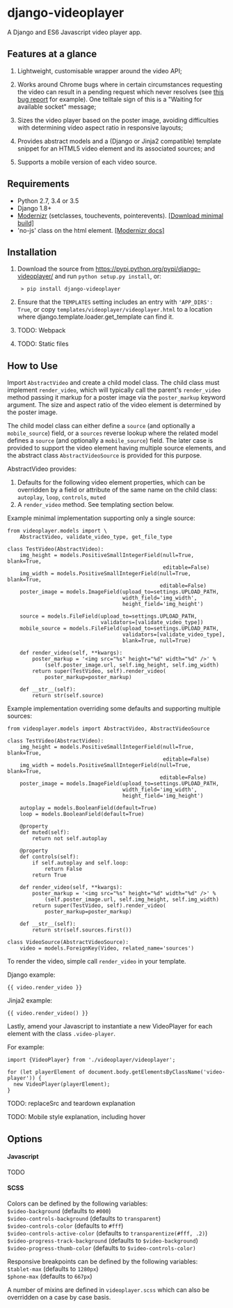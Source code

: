 # django-videoplayer

A Django and ES6 Javascript video player app.

## Features at a glance

1. Lightweight, customisable wrapper around the video API;

2. Works around Chrome bugs where in certain circumstances requesting the video
can result in a pending request which never resolves (see [this bug
report](https://bugs.chromium.org/p/chromium/issues/detail?id=234779)
for example). One telltale sign of this is a "Waiting for available socket"
message;

3. Sizes the video player based on the poster image, avoiding difficulties with
determining video aspect ratio in responsive layouts;

4. Provides abstract models and a (Django or Jinja2 compatible) template
snippet for an HTML5 video element and its associated sources; and

5. Supports a mobile version of each video source.

## Requirements

- Python 2.7, 3.4 or 3.5
- Django 1.8+
- [Modernizr](https://modernizr.com/) (setclasses, touchevents, pointerevents).
  [[Download minimal build]](https://modernizr.com/download?csspointerevents-touchevents-setclasses)
- 'no-js' class on the html element. [[Modernizr docs]](https://modernizr.com/docs#no-js)


## Installation

1. Download the source from https://pypi.python.org/pypi/django-videoplayer/
   and run `python setup.py install`, or:

        > pip install django-videoplayer

2. Ensure that the `TEMPLATES` setting includes an entry with
`'APP_DIRS': True`, or copy `templates/videoplayer/videoplayer.html` to a
location where django.template.loader.get_template can find it.

3. TODO: Webpack

4. TODO: Static files


## How to Use

Import `AbstractVideo` and create a child model class. The child class must
implement `render_video`, which will typically call the parent's `render_video`
method passing it markup for a poster image via the `poster_markup` keyword
argument. The size and aspect ratio of the video element is determined by the
poster image.

The child model class can either define a `source` (and optionally a
`mobile_source`) field, or a `sources` reverse lookup where the related model defines a `source` (and optionally a `mobile_source`) field. The later case
is provided to support the video element having multiple source elements, and
the abstract class `AbstractVideoSource` is provided for this purpose.

AbstractVideo provides:
1. Defaults for the following video element properties, which can be
overridden by a field or attribute of the same name on the child class:
`autoplay`, `loop`, `controls`, `muted`
2. A `render_video` method. See templating section below.

Example minimal implementation supporting only a single source:

```
from videoplayer.models import \
    AbstractVideo, validate_video_type, get_file_type

class TestVideo(AbstractVideo):
    img_height = models.PositiveSmallIntegerField(null=True, blank=True,
                                                  editable=False)
    img_width = models.PositiveSmallIntegerField(null=True, blank=True,
                                                 editable=False)
    poster_image = models.ImageField(upload_to=settings.UPLOAD_PATH,
                                     width_field='img_width',
                                     height_field='img_height')

    source = models.FileField(upload_to=settings.UPLOAD_PATH,
                              validators=[validate_video_type])
    mobile_source = models.FileField(upload_to=settings.UPLOAD_PATH,
                                     validators=[validate_video_type],
                                     blank=True, null=True)

    def render_video(self, **kwargs):
        poster_markup = '<img src="%s" height="%d" width="%d" />' %
            (self.poster_image.url, self.img_height, self.img_width)
        return super(TestVideo, self).render_video(
            poster_markup=poster_markup)

    def __str__(self):
        return str(self.source)
```

Example implementation overriding some defaults and supporting multiple
sources:

```
from videoplayer.models import AbstractVideo, AbstractVideoSource

class TestVideo(AbstractVideo):
    img_height = models.PositiveSmallIntegerField(null=True, blank=True,
                                                  editable=False)
    img_width = models.PositiveSmallIntegerField(null=True, blank=True,
                                                 editable=False)
    poster_image = models.ImageField(upload_to=settings.UPLOAD_PATH,
                                     width_field='img_width',
                                     height_field='img_height')

    autoplay = models.BooleanField(default=True)
    loop = models.BooleanField(default=True)

    @property
    def muted(self):
        return not self.autoplay

    @property
    def controls(self):
        if self.autoplay and self.loop:
            return False
        return True

    def render_video(self, **kwargs):
        poster_markup = '<img src="%s" height="%d" width="%d" />' %
            (self.poster_image.url, self.img_height, self.img_width)
        return super(TestVideo, self).render_video(
            poster_markup=poster_markup)

    def __str__(self):
        return str(self.sources.first())

class VideoSource(AbstractVideoSource):
    video = models.ForeignKey(Video, related_name='sources')
```

To render the video, simple call `render_video` in your template.

Django example:
```
{{ video.render_video }}
```

Jinja2 example:
```
{{ video.render_video() }}
```

Lastly, amend your Javascript to instantiate a new VideoPlayer for each element with the class `.video-player`.

For example:
```
import {VideoPlayer} from './videoplayer/videoplayer';

for (let playerElement of document.body.getElementsByClassName('video-player')) {
  new VideoPlayer(playerElement);
}
```

TODO: replaceSrc and teardown explanation

TODO: Mobile style explanation, including hover

## Options

#### Javascript

TODO

#### SCSS

Colors can be defined by the following variables:  
`$video-background` (defaults to `#000`)  
`$video-controls-background` (defaults to `transparent`)  
`$video-controls-color` (defaults to `#fff`)  
`$video-controls-active-color` (defaults to `transparentize(#fff, .2)`)  
`$video-progress-track-background` (defaults to `$video-background`)  
`$video-progress-thumb-color` (defaults to `$video-controls-color)`  

Responsive breakpoints can be defined by the following variables:  
`$tablet-max` (defaults to `1280px`)  
`$phone-max` (defaults to `667px`)

A number of mixins are defined in `videoplayer.scss` which can also be
overridden on a case by case basis.
